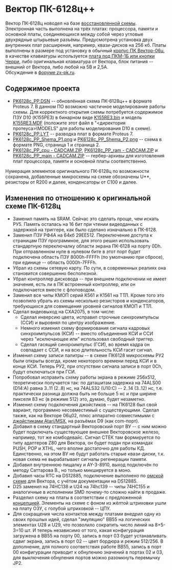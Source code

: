 # Вектор ПК-6128ц++
Вектор ПК-6128ц новодел на базе [восстановленной схемы](https://github.com/ImproverX/PK-6128c). Электронная часть выполнена на трёх платах: процессора, памяти и основной платы, соединяющихся между собой через угловые двухрядные штырьевые разъёмы. Предусмотрена установка двух внутренних плат расширения, например, квази-дисков на 256 кб. Платы выполнены в размере под установку в обычный [корпус ПК Вектор-06ц](https://github.com/ImproverX/Vector06c_case), в качестве клавиатуры используется [плата под ПКМ-1Б или кнопки Черри](https://github.com/ImproverX/Vector-KBD), либо оригинальная клавиатура от Вектора, блок питания -- внешний от Вектора, либо любой на 5В и 2,5А.<br>Обсуждение в [форуме zx-pk.ru](https://zx-pk.ru/threads/34716-reinkarnatsiya-vektor-pk-6128ts.html).

## Содержимое проекта
* [PK6128c_PP.DSN](/PK6128c_PP.DSN) -- обновлённая схема ПК-6128ц++ в формате Proteus 7. В данном ПО возможно частичное моделирование работы схемы. Для корректного открытия схемы потребуется содержимое ПЗУ D10 (К155РЕ3) в бинарном виде [K155RE3.bin](https://github.com/ImproverX/PK-6128c/blob/main/K155PE3.bin) и модель [K155RE3.MDF](https://github.com/ImproverX/PK-6128c/blob/main/K155PE3.MDF) (положите этот файл в "<директория протеуса>\MODELS" для работы моделирования D10 в схеме).
* [PK6128c_PP.LYT](/PK6128c_PP.LYT) -- разводка плат в формате Proteus 7.
* [PK6128c_PP_Shema_P1.png](/PK6128c_PP_Shema_P1.png) и [PK6128c_PP_Shema_P2.png](/PK6128c_PP_Shema_P2.png) -- схема в формате PNG, страница 1 и страница 2.
* [PK6128c_PP_cpu - CADCAM.ZIP](/PK6128c_PP_cpu%20-%20CADCAM.ZIP), [PK6128c_PP_ram - CADCAM.ZIP](/PK6128c_PP_ram%20-%20CADCAM.ZIP) и [PK6128c_PP_main - CADCAM.ZIP](/PK6128c_PP_main%20-%20CADCAM.ZIP) -- гербер-архивы для изготовления плат процессора, памяти и основной платы соответственно.

Нумерация элементов оригинального ПК-6128ц по возможности сохранена, добавленные микросхемы на схеме обозначены U**, резисторы от R200 и далее, конденсаторы от C100 и далее.

## Изменения по отношению к оригинальной схеме ПК-6128ц

* Заменил память на SRAM. Сейчас это сделать проще, чем искать РУ5. Память осталась на 16 бит при чтении видеоданных с задержкой на триггере, как было сделано изначально в ПК-6128. 
* Заменил ПЗУ РФ4А на 64кб 29EE512. Переключение доступа к страницам ПЗУ программное, для этого решил использовать стандартную переключалку области экрана ПК-6128 на порту 0Dh. При отправленном нуле в нулевом бите в этот порт будет подключена область ПЗУ 8000h-FFFFh (по умолчанию при сбросе), при единице -- область 0000h-7FFFh.
* Убрал из схемы сетевую карту. По сути, в современных реалиях она становится совершенно бесполезной. 
* Убрал контроллер дисковода -- при внешнем подключении не имеет значения, есть ли в ПК встроенный контроллер, или он подключается вместе с флоповодом.
* Заменил все чипы КМОП серий К561 и К1561 на ТТЛ. Кроме того это позволило убрать из схемы несколько резисторов и конденсаторов, требующихся для совмещения уровней сигналов КМОП и ТТЛ.
* Сделал видеовыход на CXA2075, в том числе:
  * Сделал инверсию цвета, исправил строчные синхроимпульсы (ССИ) и выровнял по центру изображение.
  * Немного изменил схему формирования сигнала кадровых синхроимпульсов (КСИ) -- вместо объединения КСИ и ССИ через "исключающее или" использовал свободный триггер.
  * Сделал гасящий синхроимпульс (ГСИ), во время кадра он совпадает с ССИ, и на всю длительность КСИ гасит сигнал.
* Изменил схему записи палитры -- в схеме ПК6128 микросхемы РУ2 были открыты всегда, кроме некоторого времени перед КСИ и в конце КСИ. Теперь РУ2, при отсутствии сигнала записи в порт 0Ch, будут отключаться при ГСИ.
* Попробовал исправить схему работы экрана в режиме 256х512, теоретически получается так: по даташитам задержка на 74ALS00 (D14:A) равна 3..11 (2..8) нс, на 74ALS32 (U10:C) -- 2..14 (3..12) нс, т.е. практически разница должна быть не больше 5 нс и при ширине пикселя 83 нс (в режиме 512) это, думаю, будет незаметно.
* Изменил схему подключения джойстиков -- на ПК6128 был свой вариант, программно несовместимый с существующими. Сделал также, как на Векторе 06ц02, плюс аппаратно совместимыми с [джойстиками Atari/MSX](https://www.msx.org/wiki/General_Purpose_port), на разъёмах D9 (как com-порт).
* Добавил в схему стандартный Векторовский порт ВУ -- с ним можно будет подключать существующее внешнее Векторовское железо, например, тот же комбодевайс. Сигнал СТЕК там формируется по типу адаптеров Z80 для Вектора, он будет подан при командах PUSH, POP и XTHL, чего вполне достаточно для работы КД. Единственно, на этом ВУ не будут работать старые квази-диски, т.к. новая схема не вырабатывает сигналы регенерации памяти.
* Добавил внутреннюю пищалку и AY-3-8910, выход подключён по методу Саттарова В., но только микшируется в моно.
* Добавил часы RTC на DS12885, подключение выполнено по [омской схеме](http://tenroom.ru/scalar/ware/519/index.html) для Вектора, с учётом документации на DS12885.
* D25 заменил на 74HC138 и U24 на 74hc139 -- чипы 74HC155 и аналогичные в исполнении SMD почему-то сложно найти в продаже.
* Разделил схему на платы в соответствии с предложенной [концепцией](https://zx-pk.ru/threads/34546-quot-vektor-pk-6128ts-quot-khotelos-by-uznat-pobolshe.html?p=1159455&viewfull=1#post1159455). Элементы на схеме с фоном из жёлтой штриховки ушли на плату ОЗУ, с голубой штриховкой -- ЦПУ.
* Для сокращения числа контактов между платами внедрил одну из своих прошлых идей, сделал "эмуляцию" ВВ55 на логических элементах U28 и U29, что позволило сократить число линий на 8+5-3=10 шт. И теперь независимо от того, какая конфигурация загружена в ВВ55 на порту 00, запись в порт 03 будет устанавливать сдвиг экрана, запись в порт 02 -- цвет бордюра и режим 512/256. В дополнение, для полного соответствия работе ВВ55, запись в порт 00 конфигурации приводит к обнулению значений в портах 02 и 03, для выключения обнуления портов можно разомкнуть перемычку JP2.
